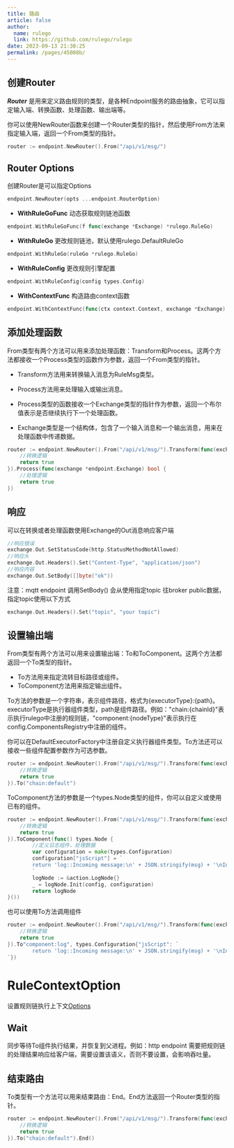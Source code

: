 ```yaml
---
title: 路由
article: false
author: 
  name: rulego
  link: https://github.com/rulego/rulego
date: 2023-09-13 21:30:25
permalink: /pages/45008b/
---
```


## 创建Router

***Router*** 是用来定义路由规则的类型，是各种Endpoint服务的路由抽象，它可以指定输入端、转换函数、处理函数、输出端等。

你可以使用NewRouter函数来创建一个Router类型的指针，然后使用From方法来指定输入端，返回一个From类型的指针。

```go
router := endpoint.NewRouter().From("/api/v1/msg/")
```

## Router Options

创建Router是可以指定Options
```go
endpoint.NewRouter(opts ...endpoint.RouterOption)
```

- **WithRuleGoFunc** 动态获取规则链池函数
```go
endpoint.WithRuleGoFunc(f func(exchange *Exchange) *rulego.RuleGo)
```

- **WithRuleGo** 更改规则链池，默认使用rulego.DefaultRuleGo
```go
endpoint.WithRuleGo(ruleGo *rulego.RuleGo)
```

- **WithRuleConfig** 更改规则引擎配置
```go
endpoint.WithRuleConfig(config types.Config)
```

- **WithContextFunc** 构造路由context函数
```go
endpoint.WithContextFunc(func(ctx context.Context, exchange *Exchange) context.Context)
```
## 添加处理函数

From类型有两个方法可以用来添加处理函数：Transform和Process。这两个方法都接收一个Process类型的函数作为参数，返回一个From类型的指针。

- Transform方法用来转换输入消息为RuleMsg类型。
- Process方法用来处理输入或输出消息。

- Process类型的函数接收一个Exchange类型的指针作为参数，返回一个布尔值表示是否继续执行下一个处理函数。
- Exchange类型是一个结构体，包含了一个输入消息和一个输出消息，用来在处理函数中传递数据。

```go
router := endpoint.NewRouter().From("/api/v1/msg/").Transform(func(exchange *endpoint.Exchange) bool {
    //转换逻辑
    return true
}).Process(func(exchange *endpoint.Exchange) bool {
    //处理逻辑
    return true
})
```

## 响应

可以在转换或者处理函数使用Exchange的Out消息响应客户端

```go
//响应错误
exchange.Out.SetStatusCode(http.StatusMethodNotAllowed)
//响应头
exchange.Out.Headers().Set("Content-Type", "application/json")
//响应内容
exchange.Out.SetBody([]byte("ok"))
```
注意：mqtt endpoint 调用SetBody() 会从使用指定topic 往broker public数据，指定topic使用以下方式

```go
exchange.Out.Headers().Set("topic", "your topic")
```

## 设置输出端

From类型有两个方法可以用来设置输出端：To和ToComponent。这两个方法都返回一个To类型的指针。

- To方法用来指定流转目标路径或组件。
- ToComponent方法用来指定输出组件。


To方法的参数是一个字符串，表示组件路径，格式为{executorType}:{path}。executorType是执行器组件类型，path是组件路径。例如："chain:{chainId}"表示执行rulego中注册的规则链，"component:{nodeType}"表示执行在config.ComponentsRegistry中注册的组件。

你可以在DefaultExecutorFactory中注册自定义执行器组件类型。To方法还可以接收一些组件配置参数作为可选参数。

```go
router := endpoint.NewRouter().From("/api/v1/msg/").Transform(func(exchange *endpoint.Exchange) bool {
    //转换逻辑
    return true
}).To("chain:default")
```

ToComponent方法的参数是一个types.Node类型的组件，你可以自定义或使用已有的组件。

```go
router := endpoint.NewRouter().From("/api/v1/msg/").Transform(func(exchange *endpoint.Exchange) bool {
    //转换逻辑
    return true
}).ToComponent(func() types.Node {
        //定义日志组件，处理数据
        var configuration = make(types.Configuration)
        configuration["jsScript"] = `
        return 'log::Incoming message:\n' + JSON.stringify(msg) + '\nIncoming metadata:\n' + JSON.stringify(metadata);
        `
        logNode := &action.LogNode{}
        _ = logNode.Init(config, configuration)
        return logNode
}())
```

也可以使用To方法调用组件
```go
router := endpoint.NewRouter().From("/api/v1/msg/").Transform(func(exchange *endpoint.Exchange) bool {
    //转换逻辑
    return true
}).To"component:log", types.Configuration{"jsScript": `
		return 'log::Incoming message:\n' + JSON.stringify(msg) + '\nIncoming metadata:\n' + JSON.stringify(metadata);
`})
```

# RuleContextOption
设置规则链执行上下文[Options](/pages/2bf5ef/)

## Wait

同步等待To组件执行结果，并恢复到父进程。例如：http endpoint 需要把规则链的处理结果响应给客户端，需要设置该语义，否则不要设置，会影响吞吐量。

## 结束路由

To类型有一个方法可以用来结束路由：End。End方法返回一个Router类型的指针。

```go
router := endpoint.NewRouter().From("/api/v1/msg/").Transform(func(exchange *endpoint.Exchange) bool {
    //转换逻辑
    return true
}).To("chain:default").End()
```
